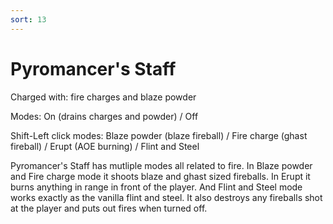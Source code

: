 ```yaml
---
sort: 13
---
```


# Pyromancer's Staff

Charged with: fire charges and blaze powder

Modes: On (drains charges and powder) / Off

Shift-Left click modes: Blaze powder (blaze fireball) / Fire charge (ghast fireball) / Erupt (AOE burning) / Flint and Steel

Pyromancer's Staff has mutliple modes all related to fire. In Blaze powder and Fire charge mode it shoots blaze and ghast sized fireballs. In Erupt it burns anything in range in front of the player. And Flint and Steel mode works exactly as the vanilla flint and steel. It also destroys any fireballs shot at the player and puts out fires when turned off.
